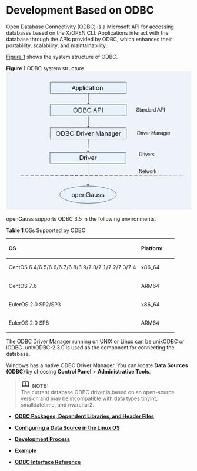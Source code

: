 # Development Based on ODBC<a name="EN-US_TOPIC_0244721233"></a>

Open Database Connectivity \(ODBC\) is a Microsoft API for accessing databases based on the X/OPEN CLI. Applications interact with the database through the APIs provided by ODBC, which enhances their portability, scalability, and maintainability.

[Figure 1](#fig1255101034110)  shows the system structure of ODBC.

**Figure  1**  ODBC system structure<a name="fig1255101034110"></a>  
![](figures/odbc-system-structure.png "odbc-system-structure")

openGauss supports ODBC 3.5 in the following environments.

**Table  1**  OSs Supported by ODBC

<a name="en-us_topic_0237120405_en-us_topic_0059778944_tcc3bf62098e14505b94680dffaa5940d"></a>
<table><thead align="left"><tr id="en-us_topic_0237120405_en-us_topic_0059778944_re1a7b791067f4bac9743d0de9f2ae8b6"><th class="cellrowborder" valign="top" width="78.64%" id="mcps1.2.3.1.1"><p id="en-us_topic_0237120405_en-us_topic_0059778944_aa56cbe2a342d43b59dfc4501d2fc6172"><a name="en-us_topic_0237120405_en-us_topic_0059778944_aa56cbe2a342d43b59dfc4501d2fc6172"></a><a name="en-us_topic_0237120405_en-us_topic_0059778944_aa56cbe2a342d43b59dfc4501d2fc6172"></a>OS</p>
</th>
<th class="cellrowborder" valign="top" width="21.36%" id="mcps1.2.3.1.2"><p id="en-us_topic_0237120405_en-us_topic_0059778944_a645fcd4314514ac5b4409e804145c94b"><a name="en-us_topic_0237120405_en-us_topic_0059778944_a645fcd4314514ac5b4409e804145c94b"></a><a name="en-us_topic_0237120405_en-us_topic_0059778944_a645fcd4314514ac5b4409e804145c94b"></a>Platform</p>
</th>
</tr>
</thead>
<tbody><tr id="en-us_topic_0237120405_en-us_topic_0059778944_row246633982912"><td class="cellrowborder" valign="top" width="78.64%" headers="mcps1.2.3.1.1 "><p id="en-us_topic_0237120405_en-us_topic_0059778944_p55601140183018"><a name="en-us_topic_0237120405_en-us_topic_0059778944_p55601140183018"></a><a name="en-us_topic_0237120405_en-us_topic_0059778944_p55601140183018"></a>CentOS 6.4/6.5/6.6/6.7/6.8/6.9/7.0/7.1/7.2/7.3/7.4</p>
</td>
<td class="cellrowborder" align="left" valign="top" width="21.36%" headers="mcps1.2.3.1.2 "><p id="en-us_topic_0237120405_en-us_topic_0059778944_p37001047123019"><a name="en-us_topic_0237120405_en-us_topic_0059778944_p37001047123019"></a><a name="en-us_topic_0237120405_en-us_topic_0059778944_p37001047123019"></a>x86_64</p>
</td>
</tr>
<tr id="en-us_topic_0237120405_row196422068554"><td class="cellrowborder" valign="top" width="78.64%" headers="mcps1.2.3.1.1 "><p id="en-us_topic_0237120405_p12643116125510"><a name="en-us_topic_0237120405_p12643116125510"></a><a name="en-us_topic_0237120405_p12643116125510"></a>CentOS 7.6</p>
</td>
<td class="cellrowborder" valign="top" width="21.36%" headers="mcps1.2.3.1.2 "><p id="en-us_topic_0237120405_p864386185519"><a name="en-us_topic_0237120405_p864386185519"></a><a name="en-us_topic_0237120405_p864386185519"></a>ARM64</p>
</td>
</tr>
<tr id="en-us_topic_0237120405_en-us_topic_0059778944_row1915312215011"><td class="cellrowborder" valign="top" width="78.64%" headers="mcps1.2.3.1.1 "><p id="en-us_topic_0237120405_en-us_topic_0059778944_p826525664919"><a name="en-us_topic_0237120405_en-us_topic_0059778944_p826525664919"></a><a name="en-us_topic_0237120405_en-us_topic_0059778944_p826525664919"></a>EulerOS 2.0 SP2/SP3</p>
</td>
<td class="cellrowborder" align="left" valign="top" width="21.36%" headers="mcps1.2.3.1.2 "><p id="en-us_topic_0237120405_en-us_topic_0059778944_p93583610509"><a name="en-us_topic_0237120405_en-us_topic_0059778944_p93583610509"></a><a name="en-us_topic_0237120405_en-us_topic_0059778944_p93583610509"></a>x86_64</p>
</td>
</tr>
<tr id="en-us_topic_0237120405_row1728515110349"><td class="cellrowborder" valign="top" width="78.64%" headers="mcps1.2.3.1.1 "><p id="en-us_topic_0237120405_p1028612118342"><a name="en-us_topic_0237120405_p1028612118342"></a><a name="en-us_topic_0237120405_p1028612118342"></a>EulerOS 2.0 SP8</p>
</td>
<td class="cellrowborder" valign="top" width="21.36%" headers="mcps1.2.3.1.2 "><p id="en-us_topic_0237120405_p162863113411"><a name="en-us_topic_0237120405_p162863113411"></a><a name="en-us_topic_0237120405_p162863113411"></a>ARM64</p>
</td>
</tr>
</tbody>
</table>

The ODBC Driver Manager running on UNIX or Linux can be unixODBC or iODBC. unixODBC-2.3.0 is used as the component for connecting the database.

Windows has a native ODBC Driver Manager. You can locate  **Data Sources \(ODBC\)**  by choosing  **Control Panel**  \>  **Administrative Tools**.

>![](public_sys-resources/icon-note.gif) **NOTE:**   
>The current database ODBC driver is based on an open-source version and may be incompatible with data types tinyint, smalldatetime, and nvarchar2.  

-   **[ODBC Packages, Dependent Libraries, and Header Files](odbc-packages-dependent-libraries-and-header-files.md)**  

-   **[Configuring a Data Source in the Linux OS](configuring-a-data-source-in-the-linux-os.md)**  

-   **[Development Process](development-process-1.md)**  

-   **[Example](example.md)**  

-   **[ODBC Interface Reference](odbc-interface-reference.md)**  


